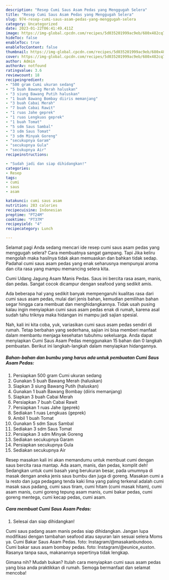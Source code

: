 ```yaml
---
description: "Resep Cumi Saus Asam Pedas yang Menggugah Selera"
title: "Resep Cumi Saus Asam Pedas yang Menggugah Selera"
slug: 974-resep-cumi-saus-asam-pedas-yang-menggugah-selera
category: Uncategorized
date: 2023-01-22T06:41:49.411Z
image: https://img-global.cpcdn.com/recipes/5d035201999ac9eb/680x482cq70/cumi-saus-asam-pedas-foto-resep-utama.jpg
hideToc: false
enableToc: true
enableTocContent: false
thumbnail: https://img-global.cpcdn.com/recipes/5d035201999ac9eb/680x482cq70/cumi-saus-asam-pedas-foto-resep-utama.jpg
cover: https://img-global.cpcdn.com/recipes/5d035201999ac9eb/680x482cq70/cumi-saus-asam-pedas-foto-resep-utama.jpg
author: Admin
authorAv: notfound
ratingvalue: 3.6
reviewcount: 18
recipeingredient:
- "500 gram Cumi ukuran sedang"
- "5 buah Bawang Merah haluskan"
- "3 siung Bawang Putih haluskan"
- "1 buah Bawang Bombay diiris memanjang"
- "3 buah Cabai Merah"
- "7 buah Cabai Rawit"
- "1 ruas Jahe geprek"
- "1 ruas Lengkuas geprek"
- "1 buah Tomat"
- "5 sdm Saus Sambal"
- "3 sdm Saus Tomat"
- "3 sdm Minyak Goreng"
- "secukupnya Garam"
- "secukupnya Gula"
- "secukupnya Air"
recipeinstructions:

- "Sudah jadi dan siap dihidangkan!"
categories:
- Resep
tags:
- cumi
- saus
- asam

katakunci: cumi saus asam 
nutrition: 283 calories
recipecuisine: Indonesian
preptime: "PT24M"
cooktime: "PT37M"
recipeyield: "4"
recipecategory: Lunch

---
```



Selamat pagi Anda sedang mencari ide resep cumi saus asam pedas yang menggugah selera? Cara membuatnya sangat gampang. Tapi Jika keliru mengolah maka hasilnya tidak akan memuaskan dan bahkan tidak sedap. Padahal cumi saus asam pedas yang enak seharusnya mempunyai aroma dan cita rasa yang mampu memancing selera kita.


Cumi Udang Jagung Asam Manis Pedas. Saus ini bercita rasa asam, manis, dan pedas. Sangat cocok dicampur dengan seafood yang sedikit amis.

Ada beberapa hal yang sedikit banyak mempengaruhi kualitas rasa dari cumi saus asam pedas, mulai dari jenis bahan, kemudian pemilihan bahan segar hingga cara membuat dan menghidangkannya. Tidak usah pusing kalau ingin menyiapkan cumi saus asam pedas enak di rumah, karena asal sudah tahu triknya maka hidangan ini mampu jadi sajian spesial.


Nah, kali ini kita coba, yuk, variasikan cumi saus asam pedas sendiri di rumah. Tetap berbahan yang sederhana, sajian ini bisa memberi manfaat dalam membantu menjaga kesehatan tubuhmu sekeluarga. Anda dapat menyiapkan Cumi Saus Asam Pedas menggunakan 15 bahan dan 0 langkah pembuatan. Berikut ini langkah-langkah dalam menyiapkan hidangannya.

<!--inarticleads1-->

##### Bahan-bahan dan bumbu yang harus ada untuk pembuatan Cumi Saus Asam Pedas:

1. Persiapkan 500 gram Cumi ukuran sedang
1. Gunakan 5 buah Bawang Merah (haluskan)
1. Siapkan 3 siung Bawang Putih (haluskan)
1. Gunakan 1 buah Bawang Bombay (diiris memanjang)
1. Siapkan 3 buah Cabai Merah
1. Persiapkan 7 buah Cabai Rawit
1. Persiapkan 1 ruas Jahe (geprek)
1. Sediakan 1 ruas Lengkuas (geprek)
1. Ambil 1 buah Tomat
1. Gunakan 5 sdm Saus Sambal
1. Sediakan 3 sdm Saus Tomat
1. Persiapkan 3 sdm Minyak Goreng
1. Sediakan secukupnya Garam
1. Persiapkan secukupnya Gula
1. Sediakan secukupnya Air


Resep masakan kali ini akan memandumu untuk membuat cumi dengan saus bercita rasa mantap. Ada asam, manis, dan pedas, komplit deh! Sedangkan untuk cumi basah yang berukuran besar, pada umumnya di masak dengan aneka jenis saus bumbu dan juga di goreng. Masakan cumi a la resto dan juga pedagang tenda kaki lima yang paling terkenal adalah cumi masak saus padang, cumi saus tiram, cumi hitam (cumi masak hitam), cumi asam manis, cumi goreng tepung asam manis, cumi bakar pedas, cumi goreng mentega, cumi kecap pedas, cumi asam. 

<!--inarticleads2-->

##### Cara membuat Cumi Saus Asam Pedas:


1. Selesai dan siap dihidangkan!

Cumi saus padang asam manis pedas siap dihidangkan. Jangan lupa modifikasi dengan tambahan seafood atau sayuran lain sesuai selera Moms ya. Cumi Bakar Saus Asam Pedas. foto: Instagram/@masakanbundooo. Cumi bakar saus asam bombay pedas. foto: Instagram/@eunice_euston. Rasanya tanpa saus, makanannya sepertinya tidak lengkap. 

Gimana nih? Mudah bukan? Itulah cara menyiapkan cumi saus asam pedas yang bisa anda praktikkan di rumah. Semoga bermanfaat dan selamat mencoba!

